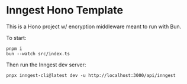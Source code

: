 # Inngest Hono Template

This is a Hono project w/ encryption middleware meant to run with Bun.

To start:

```
pnpm i
bun --watch src/index.ts
```

Then run the Inngest dev server:

```
pnpx inngest-cli@latest dev -u http://localhost:3000/api/inngest
```
